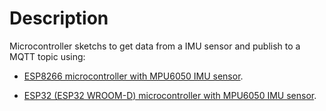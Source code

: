 # Description
Microcontroller sketchs to get data from a IMU sensor and publish to a MQTT topic using:

- [ESP8266 microcontroller with MPU6050 IMU sensor](./ESP8266_MPU6050/README.md).

- [ESP32 (ESP32 WROOM-D) microcontroller with MPU6050 IMU sensor](./ESP32_MPU6050/ESP32_MPU6050.ino).